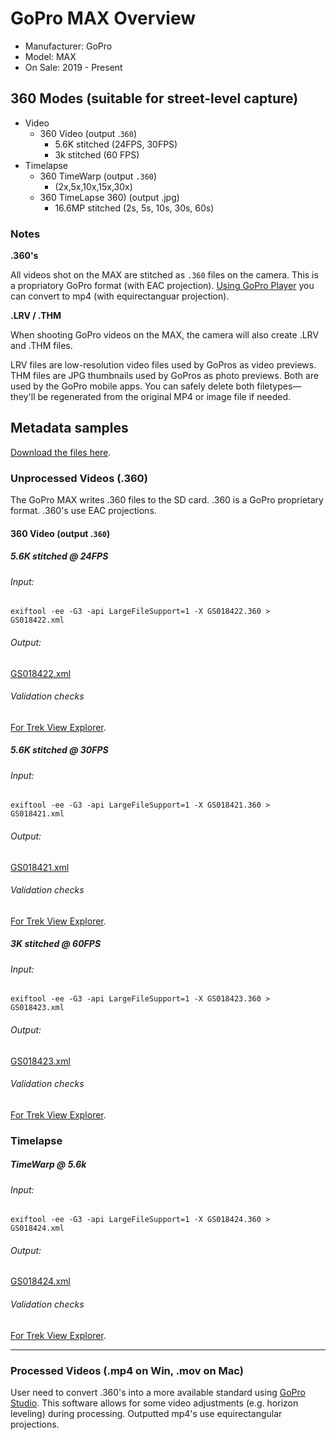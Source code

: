 # GoPro MAX Overview

* Manufacturer: GoPro
* Model: MAX
* On Sale: 2019 - Present

## 360 Modes (suitable for street-level capture)

* Video
	* 360 Video (output .`360`)
		* 5.6K stitched (24FPS, 30FPS)
		* 3k stitched (60 FPS)
* Timelapse
	* 360 TimeWarp (output `.360`)
		* (2x,5x,10x,15x,30x)
	* 360 TimeLapse 360) (output .jpg)
		* 16.6MP stitched (2s, 5s, 10s, 30s, 60s)

### Notes

**.360's**

All videos shot on the MAX are stitched as `.360` files on the camera. This is a propriatory GoPro format (with EAC projection). [Using GoPro Player](https://community.gopro.com/t5/en/GoPro-Player/ta-p/413305) you can convert to mp4 (with equirectanguar projection).

**.LRV / .THM**

When shooting GoPro videos on the MAX, the camera will also create .LRV and .THM files.

LRV files are low-resolution video files used by GoPros as video previews. THM files are JPG thumbnails used by GoPros as photo previews. Both are used by the GoPro mobile apps. You can safely delete both filetypes—they'll be regenerated from the original MP4 or image file if needed.

## Metadata samples

[Download the files here](https://drive.google.com/drive/folders/1T2-ntDGtvBJlgDOmNwrKAQfvkP8leIQD?usp=sharing).

### Unprocessed Videos (.360)

The GoPro MAX writes .360 files to the SD card. .360 is a GoPro proprietary format. .360's use EAC projections.

#### 360 Video (output .`360`)

##### 5.6K stitched @ 24FPS

###### Input:

```
exiftool -ee -G3 -api LargeFileSupport=1 -X GS018422.360 > GS018422.xml
```

###### Output:

[GS018422.xml](.gopro/max/GS018422.xml)

###### Validation checks

[For Trek View Explorer](.gopro/max/explorer).

##### 5.6K stitched @ 30FPS

###### Input:

```
exiftool -ee -G3 -api LargeFileSupport=1 -X GS018421.360 > GS018421.xml
```

###### Output:

[GS018421.xml](.gopro/max/GS018421.xml)

###### Validation checks

[For Trek View Explorer](.gopro/max/explorer).

##### 3K stitched @ 60FPS

###### Input:

```
exiftool -ee -G3 -api LargeFileSupport=1 -X GS018423.360 > GS018423.xml
```

###### Output:

[GS018423.xml](.gopro/max/GS018423.xml)

###### Validation checks

[For Trek View Explorer](.gopro/max/explorer).

### Timelapse

##### TimeWarp @ 5.6k

###### Input:

```
exiftool -ee -G3 -api LargeFileSupport=1 -X GS018424.360 > GS018424.xml
```

###### Output:

[GS018424.xml](.gopro/max/GS018424.xml)

###### Validation checks

[For Trek View Explorer](.gopro/max/explorer).

---

### Processed Videos (.mp4 on Win, .mov on Mac)

User need to convert .360's into a more available standard using [GoPro Studio](https://community.gopro.com/t5/en/GoPro-Player/ta-p/413305). This software allows for some video adjustments (e.g. horizon leveling) during processing. Outputted mp4's use equirectangular projections.




